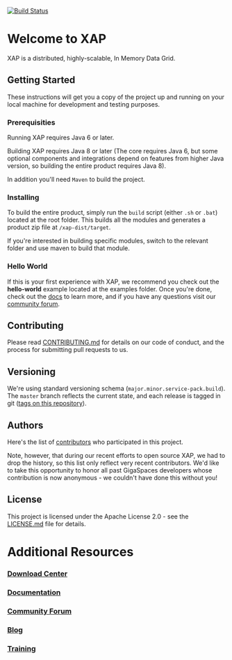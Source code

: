 [![Build Status](https://travis-ci.org/xap/xap.svg?branch=master)](https://travis-ci.org/xap/xap)

# Welcome to XAP

XAP is a distributed, highly-scalable, In Memory Data Grid.

## Getting Started

These instructions will get you a copy of the project up and running on your local machine for development and testing purposes. 

### Prerequisities

Running XAP requires Java 6 or later.

Building XAP requires Java 8 or later (The core requires Java 6, but some optional components and integrations depend on features from higher Java version, so building the entire product requires Java 8).

In addition you'll need `Maven` to build the project.

### Installing

To build the entire product, simply run the `build` script (either `.sh` or `.bat`) located at the root folder. This builds all the modules and generates a product zip file at `/xap-dist/target`. 

If you're interested in building specific modules, switch to the relevant folder and use maven to build that module.

### Hello World

If this is your first experience with XAP, we recommend you check out the **hello-world** example located at the examples folder. Once you're done, check out the [docs](http://docs.gigaspaces.com/) to learn more, and if you have any questions visit our [community forum](http://ask.gigaspaces.org/questions/).

## Contributing

Please read [CONTRIBUTING.md](CONTRIBUTING.md) for details on our code of conduct, and the process for submitting pull requests to us.

## Versioning

We're using standard versioning schema (`major.minor.service-pack.build`). The `master` branch reflects the current state, and each release is tagged in git ([tags on this repository](https://github.com/xap/xap/tags)). 

## Authors

Here's the list of [contributors](https://github.com/xap/xap/contributors) who participated in this project.

Note, however, that during our recent efforts to open source XAP, we had to drop the history, so this list only reflect very recent contributors. We'd like to take this opportunity to honor all past GigaSpaces developers whose contribution is now anonymous - we couldn't have done this without you! 

## License

This project is licensed under the Apache License 2.0 - see the [LICENSE.md](LICENSE.md) file for details.

# Additional Resources

### [Download Center](http://www.gigaspaces.com/xap-download)
### [Documentation](http://docs.gigaspaces.com/)
### [Community Forum](http://ask.gigaspaces.org/questions/)
### [Blog](http://blog.gigaspaces.com/)
### [Training](http://www.gigaspaces.com/Training)

